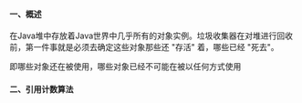 #### 一、概述

在Java堆中存放着Java世界中几乎所有的对象实例。垃圾收集器在对堆进行回收前，第一件事就是必须去确定这些对象那些还 "存活" 着，哪些已经 "死去"。

即哪些对象还在被使用，哪些对象已经不可能在被以任何方式使用

#### 二、引用计数算法

